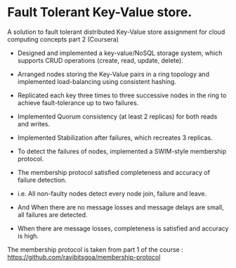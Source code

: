 # Fault Tolerant Key-Value store.
A solution to fault tolerant distributed Key-Value store assignment for cloud computing concepts part 2 (Coursera)

- Designed and implemented a key-value/NoSQL storage system, which supports CRUD operations (create, read, update, delete).
- Arranged nodes storing the Key-Value pairs in a ring topology and implemented load-balancing using consistent hashing.
- Replicated each key three times to three successive nodes in the ring to achieve fault-tolerance up to two failures.
- Implemented Quorum consistency (at least 2 replicas) for both reads and writes.
- Implemented Stabilization after failures, which recreates 3 replicas.

- To detect the failures of nodes, implemented a SWIM-style membership protocol.
- The membership protocol satisfied completeness and accuracy of failure detection. 
- i.e. All non-faulty nodes detect every node join, failure and leave.
- And When there are no message losses and message delays are small, all failures are detected. 
- When there are message losses, completeness is satisfied and accuracy is high.

The membership protocol is taken from part 1 of the course : https://github.com/ravibitsgoa/membership-protocol
